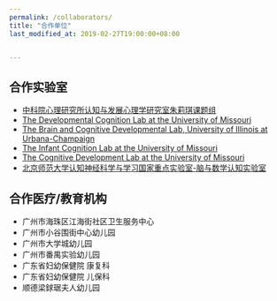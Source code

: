 ```yaml
---
permalink: /collaborators/
title: "合作单位"
last_modified_at: 2019-02-27T19:00:00+08:00


---
```


## 合作实验室

- [中科院心理研究所认知与发展心理学研究室朱莉琪课题组](http://sourcedb.psych.cas.cn/en/epsychexpert/200907/t20090714_2073871.html)
- [The Developmental Cognition Lab at the University of Missouri](http://mudevelopmentalcognitionlab.godaddysites.com/)
- [The Brain and Cognitive Developmental Lab, University of Illinois at Urbana-Champaign](http://labs.psychology.illinois.edu/BCDLab/BCDLab/Brain_and_Cognitive_Development_Lab_Homepage.html)
- [The Infant Cognition Lab at the University of Missouri](http://faculty.missouri.edu/luoy/)
- [The Cognitive Development Lab at the University of Missouri](http://faculty.missouri.edu/~gearyd/index.html) 
- [北京师范大学认知神经科学与学习国家重点实验室-脑与数学认知实验室](http://www.dweipsy.com/mathbrain/index.jsp)



## 合作医疗/教育机构
- 广州市海珠区江海街社区卫生服务中心
- 广州市小谷围街中心幼儿园
- 广州市大学城幼儿园
- 广州市番禺实验幼儿园
- 广东省妇幼保健院 康复科
- 广东省妇幼保健院 儿保科
- 顺德梁銶琚夫人幼儿园 
